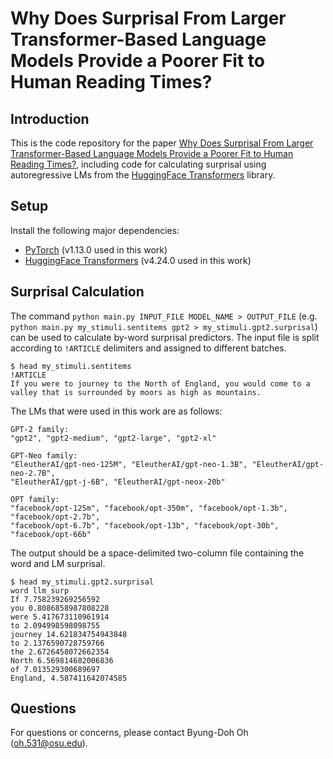 # Why Does Surprisal From Larger Transformer-Based Language Models Provide a Poorer Fit to Human Reading Times?

## Introduction
This is the code repository for the paper [Why Does Surprisal From Larger Transformer-Based Language Models Provide a Poorer Fit to Human Reading Times?](https://arxiv.org/abs/2212.12131), including code for calculating surprisal using autoregressive LMs from the [HuggingFace Transformers](https://huggingface.co/docs/transformers/index) library.

## Setup
Install the following major dependencies:
- [PyTorch](https://pytorch.org) (v1.13.0 used in this work)
- [HuggingFace Transformers](https://huggingface.co/docs/transformers/installation) (v4.24.0 used in this work)

## Surprisal Calculation
The command `python main.py INPUT_FILE MODEL_NAME > OUTPUT_FILE` (e.g. `python main.py my_stimuli.sentitems gpt2 > my_stimuli.gpt2.surprisal`) can be used to calculate by-word surprisal predictors.
The input file is split according to `!ARTICLE` delimiters and assigned to different batches. 

```
$ head my_stimuli.sentitems
!ARTICLE
If you were to journey to the North of England, you would come to a valley that is surrounded by moors as high as mountains.
```

The LMs that were used in this work are as follows:

```
GPT-2 family:
"gpt2", "gpt2-medium", "gpt2-large", "gpt2-xl"

GPT-Neo family:
"EleutherAI/gpt-neo-125M", "EleutherAI/gpt-neo-1.3B", "EleutherAI/gpt-neo-2.7B",
"EleutherAI/gpt-j-6B", "EleutherAI/gpt-neox-20b"

OPT family:
"facebook/opt-125m", "facebook/opt-350m", "facebook/opt-1.3b", "facebook/opt-2.7b",
"facebook/opt-6.7b", "facebook/opt-13b", "facebook/opt-30b", "facebook/opt-66b"
```

The output should be a space-delimited two-column file containing the word and LM surprisal.

```
$ head my_stimuli.gpt2.surprisal
word llm_surp
If 7.758239269256592
you 0.8086858987808228
were 5.417673110961914
to 2.094998598098755
journey 14.621834754943848
to 2.1376590728759766
the 2.6726458072662354
North 6.569814682006836
of 7.013529300689697
England, 4.587411642074585
```

## Questions
For questions or concerns, please contact Byung-Doh Oh ([oh.531@osu.edu](mailto:oh.531@osu.edu)).